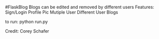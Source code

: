 

#FlaskBlog
Blogs can be edited and removed by different users
Features:
Sign/Login
Profile Pic
Mutiple User
Different User Blogs



to run: python run.py


Credit: Corey Schafer



